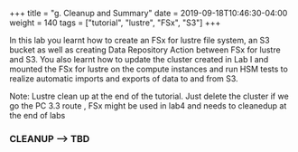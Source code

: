 +++
title = "g. Cleanup and Summary"
date = 2019-09-18T10:46:30-04:00
weight = 140
tags = ["tutorial", "lustre", "FSx", "S3"]
+++

In this lab you learnt how to create an FSx for lustre file system, an S3 bucket as well as creating Data Repository Action between FSx for lustre and S3. You also learnt how to update the cluster created in Lab I and mounted the FSx for lustre on the compute instances and run HSM tests to realize automatic imports and exports of data to and from S3. 


Note:  Lustre clean up at the end of the tutorial. Just delete the cluster if we go the PC 3.3 route , FSx might be used in lab4 and needs to cleanedup at the end of labs

### CLEANUP --> TBD
